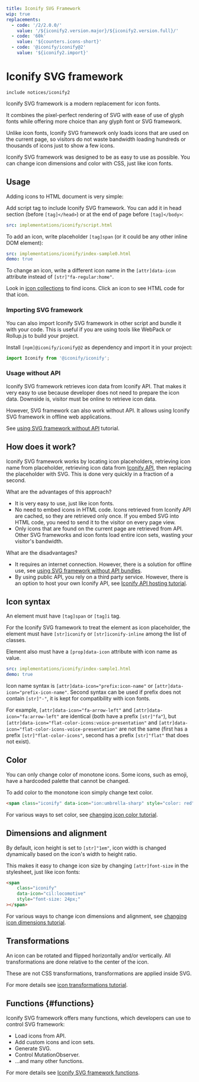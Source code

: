 ```yaml
title: Iconify SVG Framework
wip: true
replacements:
  - code: '/2/2.0.0/'
    value: '/${iconify2.version.major}/${iconify2.version.full}/'
  - code: '60k'
    value: '${counters.icons-short}'
  - code: '@iconify/iconify@2'
    value: '${iconify2.import}'
```

# Iconify SVG framework

`include notices/iconify2`

Iconify SVG framework is a modern replacement for icon fonts.

It combines the pixel-perfect rendering of SVG with ease of use of glyph fonts while offering more choice than any glyph font or SVG framework.

Unlike icon fonts, Iconify SVG framework only loads icons that are used on the current page, so visitors do not waste bandwidth loading hundreds or thousands of icons just to show a few icons.

Iconify SVG framework was designed to be as easy to use as possible. You can change icon dimensions and color with CSS, just like icon fonts.

## Usage

Adding icons to HTML document is very simple:

Add script tag to include Iconify SVG framework. You can add it in head section (before `[tag]</head>`) or at the end of page before `[tag]</body>`:

```yaml
src: implementations/iconify/script.html
```

To add an icon, write placeholder `[tag]span` (or it could be any other inline DOM element):

```yaml
src: implementations/iconify/index-sample0.html
demo: true
```

To change an icon, write a different icon name in the `[attr]data-icon` attribute instead of `[str]"fa-regular:home"`.

Look in [icon collections](https://iconify.design/icon-sets/) to find icons. Click an icon to see HTML code for that icon.

### Importing SVG framework

You can also import Iconify SVG framework in other script and bundle it with your code. This is useful if you are using tools like WebPack or Rollup.js to build your project.

Install `[npm]@iconify/iconify@2` as dependency and import it in your project:

```js
import Iconify from '@iconify/iconify';
```

### Usage without API

Iconify SVG framework retrieves icon data from Iconify API. That makes it very easy to use because developer does not need to prepare the icon data. Downside is, visitor must be online to retrieve icon data.

However, SVG framework can also work without API. It allows using Iconify SVG framework in offline web applications.

See [using SVG framework without API](./without-api.md) tutorial.

## How does it work?

Iconify SVG framework works by locating icon placeholders, retrieving icon name from placeholder, retrieving icon data from [Iconify API](../../sources/api/index.md), then replacing the placeholder with SVG. This is done very quickly in a fraction of a second.

What are the advantages of this approach?

- It is very easy to use, just like icon fonts.
- No need to embed icons in HTML code. Icons retrieved from Iconify API are cached, so they are retrieved only once. If you embed SVG into HTML code, you need to send it to the visitor on every page view.
- Only icons that are found on the current page are retrieved from API. Other SVG frameworks and icon fonts load entire icon sets, wasting your visitor's bandwidth.

What are the disadvantages?

- It requires an internet connection. However, there is a solution for offline use, see [using SVG framework without API bundles](./without-api.md).
- By using public API, you rely on a third party service. However, there is an option to host your own Iconify API, see [Iconify API hosting tutorial](../../sources/api/hosting.md).

## Icon syntax

An element must have `[tag]span` or `[tag]i` tag.

For the Iconify SVG framework to treat the element as icon placeholder, the element must have `[str]iconify` or `[str]iconify-inline` among the list of classes.

Element also must have a `[prop]data-icon` attribute with icon name as value.

```yaml
src: implementations/iconify/index-sample1.html
demo: true
```

Icon name syntax is `[attr]data-icon="prefix:icon-name"` or `[attr]data-icon="prefix-icon-name"`. Second syntax can be used if prefix does not contain `[str]"-"`, it is kept for compatibility with icon fonts.

For example, `[attr]data-icon="fa-arrow-left"` and `[attr]data-icon="fa:arrow-left"` are identical (both have a prefix `[str]"fa"`), but `[attr]data-icon="flat-color-icons:voice-presentation"` and `[attr]data-icon="flat-color-icons-voice-presentation"` are not the same (first has a prefix `[str]"flat-color-icons"`, second has a prefix `[str]"flat"` that does not exist).

## Color

You can only change color of monotone icons. Some icons, such as emoji, have a hardcoded palette that cannot be changed.

To add color to the monotone icon simply change text color.

```html
<span class="iconify" data-icon="ion:umbrella-sharp" style="color: red"></span>
```

For various ways to set color, see [changing icon color tutorial](./color.md).

## Dimensions and alignment

By default, icon height is set to `[str]"1em"`, icon width is changed dynamically based on the icon's width to height ratio.

This makes it easy to change icon size by changing `[attr]font-size` in the stylesheet, just like icon fonts:

```html
<span
	class="iconify"
	data-icon="cil:locomotive"
	style="font-size: 24px;"
></span>
```

For various ways to change icon dimensions and alignment, see [changing icon dimensions tutorial](./dimensions.md).

## Transformations

An icon can be rotated and flipped horizontally and/or vertically. All transformations are done relative to the center of the icon.

These are not CSS transformations, transformations are applied inside SVG.

For more details see [icon transformations tutorial](./transform.md).

## Functions {#functions}

Iconify SVG framework offers many functions, which developers can use to control SVG framework:

- Load icons from API.
- Add custom icons and icon sets.
- Generate SVG.
- Control MutationObserver.
- ...and many other functions.

For more details see [Iconify SVG framework functions](./functions.md).
